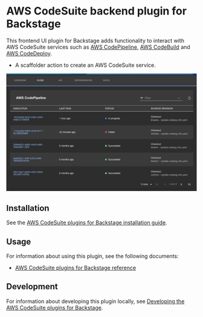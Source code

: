 # AWS CodeSuite backend plugin for Backstage

This frontend UI plugin for Backstage adds functionality to interact with AWS CodeSuite services such as [AWS CodePipeline](https://aws.amazon.com/codepipeline/), [AWS CodeBuild](https://aws.amazon.com/codebuild/) and [AWS CodeDeploy](https://aws.amazon.com/codedeploy/).
- A scaffolder action to create an AWS CodeSuite service.

![AWS CodePipeline CICD tab](../../docs/images/codepipeline-tab.png "AWS CodePipeline CICD tab")

## Installation

See the [AWS CodeSuite plugins for Backstage installation guide](../../docs/install.md).

## Usage

For information about using this plugin, see the following documents:

- [AWS CodeSuite plugins for Backstage reference](../../docs/reference.md)

## Development

For information about developing this plugin locally, see [Developing the AWS CodeSuite plugins for Backstage](../../docs/developing.md).